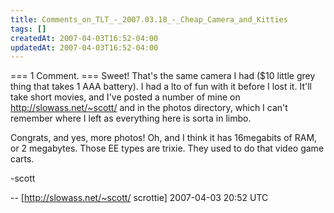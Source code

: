 ```yaml
---
title: Comments_on_TLT_-_2007.03.18_-_Cheap_Camera_and_Kitties
tags: []
createdAt: 2007-04-03T16:52-04:00
updatedAt: 2007-04-03T16:52-04:00
---
```


=== 1 Comment. ===
Sweet!  That's the same camera I had ($10 little grey thing that takes 1 AAA battery).  I had a lto of fun with it before I lost it.  It'll take short movies, and I've posted a number of mine on http://slowass.net/~scott/ and in the photos directory, which I can't remember where I left as everything here is sorta in limbo.  

Congrats, and yes, more photos!  Oh, and I think it has 16megabits of RAM, or 2 megabytes.  Those EE types are trixie.  They used to do that video game carts.

-scott

-- [http://slowass.net/~scott/ scrottie] 2007-04-03 20:52 UTC


